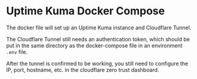 # Uptime Kuma Docker Compose

The docker file will set up an Uptime Kuma instance and Cloudflare Tunnel. 

The Cloudflare Tunnel still needs an authentication token, which should be put in the same directory as the docker-compose file in an environment `.env` file. 

After the tunnel is confirmed to be working, you still need to configure the IP, port, hostname, etc. in the cloudflare zero trust dashboard.